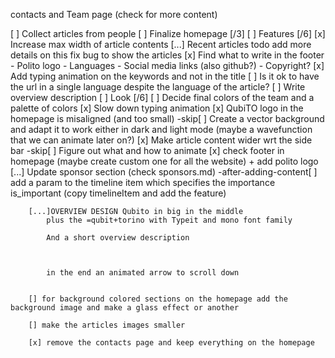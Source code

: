 contacts and Team page (check for more content)

[ ] Collect articles from people
[ ] Finalize homepage [/3]
    [ ] Features [/6]
        [x] Increase max width of article contents
        [...] Recent articles todo add more details on this fix bug to show the articles
        [x] Find what to write in the footer
            - Polito logo
            - Languages
            - Social media links (also github?)
            - Copyright?
        [x] Add typing animation on the keywords and not in the title
        [ ] Is it ok to have the url in a single language despite the language of the article?
        [ ] Write overview description
    [ ] Look [/6]
        [ ] Decide final colors of the team and a palette of colors
        [x] Slow down typing animation
        [x] QubiTO logo in the homepage is misaligned (and too small)
        -skip[ ] Create a vector background and adapt it to work either in dark and light mode (maybe a wavefunction that we can animate later on?)
        [x] Make article content wider wrt the side bar
        -skip[ ] Figure out what and how to animate
        [x] check footer in homepage (maybe create custom one for all the website) + add polito logo
        [...] Update sponsor section (check sponsors.md)
        -after-adding-content[ ] add a param to the timeline item which specifies the importance is_important (copy timelineItem and add the feature)

        [...]OVERVIEW DESIGN Qubito in big in the middle 
            plus the =qubit+torino with Typeit and mono font family

            And a short overview description



            in the end an animated arrow to scroll down


        [] for background colored sections on the homepage add the background image and make a glass effect or another

        [] make the articles images smaller

        [x] remove the contacts page and keep everything on the homepage
